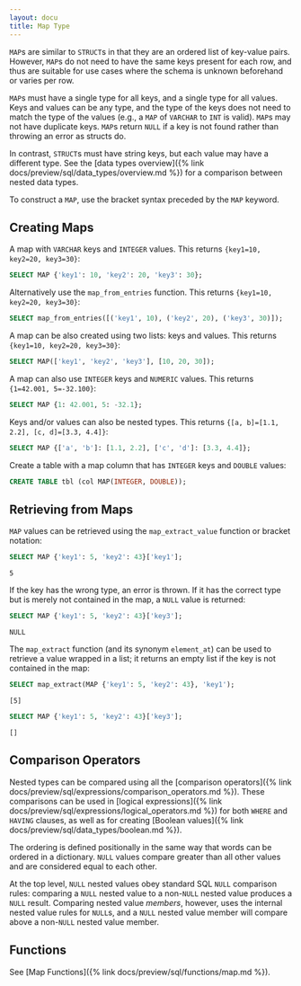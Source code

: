 ```yaml
---
layout: docu
title: Map Type
---
```


`MAP`s are similar to `STRUCT`s in that they are an ordered list of key-value pairs. However, `MAP`s do not need to have the same keys present for each row, and thus are suitable for use cases where the schema is unknown beforehand or varies per row.

`MAP`s must have a single type for all keys, and a single type for all values. Keys and values can be any type, and the type of the keys does not need to match the type of the values (e.g., a `MAP` of `VARCHAR` to `INT` is valid). `MAP`s may not have duplicate keys. `MAP`s return `NULL` if a key is not found rather than throwing an error as structs do.

In contrast, `STRUCT`s must have string keys, but each value may have a different type. See the [data types overview]({% link docs/preview/sql/data_types/overview.md %}) for a comparison between nested data types.

To construct a `MAP`, use the bracket syntax preceded by the `MAP` keyword.

## Creating Maps

A map with `VARCHAR` keys and `INTEGER` values. This returns `{key1=10, key2=20, key3=30}`:

```sql
SELECT MAP {'key1': 10, 'key2': 20, 'key3': 30};
```

Alternatively use the `map_from_entries` function. This returns `{key1=10, key2=20, key3=30}`:

```sql
SELECT map_from_entries([('key1', 10), ('key2', 20), ('key3', 30)]);
```

A map can be also created using two lists: keys and values. This returns `{key1=10, key2=20, key3=30}`:

```sql
SELECT MAP(['key1', 'key2', 'key3'], [10, 20, 30]);
```

A map can also use `INTEGER` keys and `NUMERIC` values. This returns `{1=42.001, 5=-32.100}`:

```sql
SELECT MAP {1: 42.001, 5: -32.1};
```

Keys and/or values can also be nested types. This returns `{[a, b]=[1.1, 2.2], [c, d]=[3.3, 4.4]}`:

```sql
SELECT MAP {['a', 'b']: [1.1, 2.2], ['c', 'd']: [3.3, 4.4]};
```

Create a table with a map column that has `INTEGER` keys and `DOUBLE` values:

```sql
CREATE TABLE tbl (col MAP(INTEGER, DOUBLE));
```

## Retrieving from Maps

`MAP` values can be retrieved using the `map_extract_value` function or bracket notation:

```sql
SELECT MAP {'key1': 5, 'key2': 43}['key1'];
```

```text
5
```

If the key has the wrong type, an error is thrown. If it has the correct type but is merely not contained in the map, a `NULL` value is returned:

```sql
SELECT MAP {'key1': 5, 'key2': 43}['key3'];
```

```text
NULL
```

The `map_extract` function (and its synonym `element_at`) can be used to retrieve a value wrapped in a list; it returns an empty list if the key is not contained in the map:

```sql
SELECT map_extract(MAP {'key1': 5, 'key2': 43}, 'key1');
```

```text
[5]
```

```sql
SELECT MAP {'key1': 5, 'key2': 43}['key3'];
```

```text
[]
```

## Comparison Operators

Nested types can be compared using all the [comparison operators]({% link docs/preview/sql/expressions/comparison_operators.md %}).
These comparisons can be used in [logical expressions]({% link docs/preview/sql/expressions/logical_operators.md %})
for both `WHERE` and `HAVING` clauses, as well as for creating [Boolean values]({% link docs/preview/sql/data_types/boolean.md %}).

The ordering is defined positionally in the same way that words can be ordered in a dictionary.
`NULL` values compare greater than all other values and are considered equal to each other.

At the top level, `NULL` nested values obey standard SQL `NULL` comparison rules:
comparing a `NULL` nested value to a non-`NULL` nested value produces a `NULL` result.
Comparing nested value _members_, however, uses the internal nested value rules for `NULL`s,
and a `NULL` nested value member will compare above a non-`NULL` nested value member.

## Functions

See [Map Functions]({% link docs/preview/sql/functions/map.md %}).
